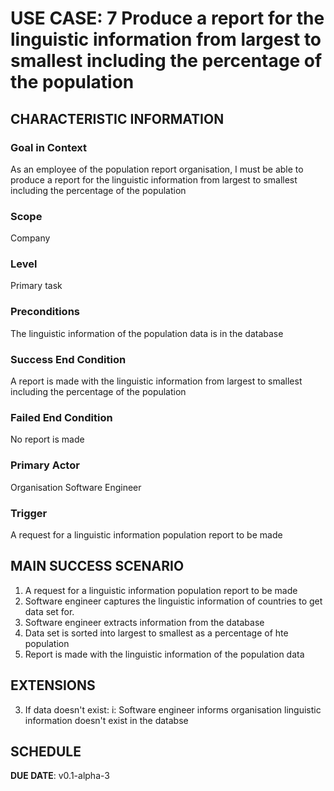 # USE CASE: 7 Produce a report for the linguistic information from largest to smallest including the percentage of the population

## CHARACTERISTIC INFORMATION

### Goal in Context

As an employee of the population report organisation, I must be able to produce a report for the linguistic information from largest to smallest including the percentage of the population

### Scope

Company

### Level

Primary task

### Preconditions

The linguistic information of the population data is in the database

### Success End Condition

A report is made with the linguistic information from largest to smallest including the percentage of the population

### Failed End Condition

No report is made

### Primary Actor

Organisation Software Engineer

### Trigger

A request for a linguistic information population report to be made

## MAIN SUCCESS SCENARIO

1. A request for a  linguistic information population report to be made
2. Software engineer captures the linguistic information of countries to get data set for.
3. Software engineer extracts information from the database
4. Data set is sorted into largest to smallest as a percentage of hte population
5. Report is made with the linguistic information of the population data

## EXTENSIONS

3. If data doesn't exist:
        i: Software engineer informs organisation linguistic information doesn't exist in the databse 


## SCHEDULE

**DUE DATE**: v0.1-alpha-3

